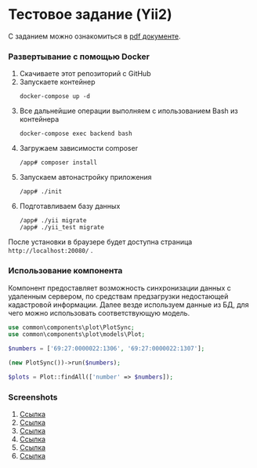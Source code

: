 # Тестовое задание (Yii2)

С заданием можно ознакомиться в [pdf документе](task-description.pdf).

### Развертывание с помощью Docker

1. Скачиваете этот репозиторий с GitHub
2. Запускаете контейнер
    ```
    docker-compose up -d
    ```
3. Все дальнейшие операции выполняем с ипользованием Bash из контейнера
    ```
    docker-compose exec backend bash
    ```
4. Загружаем зависимости composer
    ```
    /app# composer install
    ```
5. Запускаем автонастройку приложения
    ```
    /app# ./init
    ```
6. Подготавливаем базу данных
    ```
    /app# ./yii migrate
    /app# ./yii_test migrate
    ```

После установки в браузере будет доступна страница `http://localhost:20080/` .


### Использование компонента

Компонент предоставляет возможность синхронизации данных с удаленным сервером,
по средствам предзагрузки недостающей кадастровой информации.
Далее везде используем данные из БД, для чего можно использовать
соответствующую модель.

```php
use common\components\plot\PlotSync;
use common\components\plot\models\Plot;

$numbers = ['69:27:0000022:1306', '69:27:0000022:1307'];

(new PlotSync())->run($numbers);

$plots = Plot::findAll(['number' => $numbers]);
```

### Screenshots

1. [Ссылка](screenshots/2020-09-25_16-32-32.png)
2. [Ссылка](screenshots/2020-09-25_16-32-50.png)
3. [Ссылка](screenshots/2020-09-25_16-33-14.png)
4. [Ссылка](screenshots/2020-09-25_16-33-49.png)
5. [Ссылка](screenshots/2020-09-25_16-35-25.png)
6. [Ссылка](screenshots/2020-09-25_16-38-40.png)

